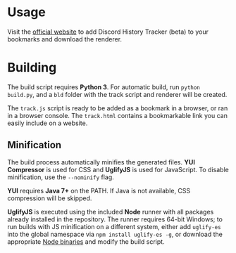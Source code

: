 # Usage

Visit the [official website](https://dht.chylex.com) to add Discord History Tracker (beta) to your bookmarks and download the renderer.

# Building

The build script requires **Python 3**. For automatic build, run `python build.py`, and a `bld` folder with the track script and renderer will be created.

The `track.js` script is ready to be added as a bookmark in a browser, or ran in a browser console. The `track.html` contains a bookmarkable link you can easily include on a website.

## Minification

The build process automatically minifies the generated files. **YUI Compressor** is used for CSS and **UglifyJS** is used for JavaScript. To disable minification, use the `--nominify` flag.

**YUI** requires **Java 7+** on the PATH. If Java is not available, CSS compression will be skipped.

**UglifyJS** is executed using the included **Node** runner with all packages already installed in the repository. The runner requires 64-bit Windows; to run builds with JS minification on a different system, either add `uglify-es` into the global namespace via `npm install uglify-es -g`, or download the appropriate [Node binaries](https://nodejs.org/en/download/) and modify the build script.
